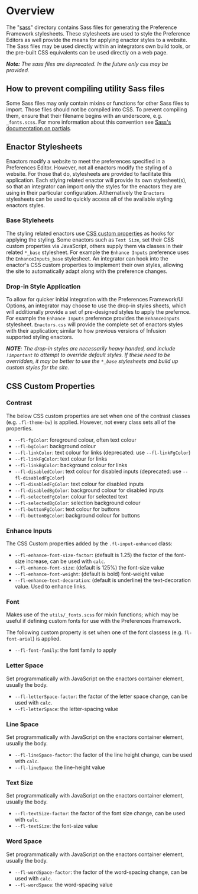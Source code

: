 # Overview

The "[sass](./)" directory contains Sass files for generating the Preference Framework stylesheets. These stylesheets
are used to style the Preference Editors as well provide the means for applying enactor styles to a website. The Sass
files may be used directly within an integrators own build tools, or the pre-built CSS equivalents can be used directly
on a web page.

_**Note:** The sass files are deprecated. In the future only css may be provided._

## How to prevent compiling utility Sass files

Some Sass files may only contain mixins or functions for other Sass files to import. Those files should not be
compiled into CSS. To prevent compiling them, ensure that their filename begins with an underscore, e.g. `_fonts.scss`.
For more information about this convention see [Sass's documentation on partials](https://sass-lang.com/guide#topic-4).

## Enactor Stylesheets

Enactors modify a website to meet the preferences specified in a Preferences Editor. However, not all enactors modify
the styling of a website. For those that do, stylesheets are provided to facilitate this application. Each stlying
related enactor will provide its own stylesheet(s), so that an integrator can import only the styles for the enactors
they are using in their particular configuration. Althernatively the `Enactors` stylesheets can be used to quickly
access all of the available styling enactors styles.

### Base Styleheets

The styling related enactors use [CSS custom properties](https://developer.mozilla.org/en-US/docs/Web/CSS/Using_CSS_custom_properties)
as hooks for applying the styling. Some enactors such as `Text Size`, set their CSS custom properties via JavaScript,
others supply them via classes in their related `*_base` stylesheet. For example the `Enhance Inputs` preference uses
the `EnhanceInputs_base` stylesheet. An integrator can hook into the enactor's CSS custom properties to implement their
own styles, allowing the site to automatically adapt along with the preference changes.

### Drop-in Style Application

To allow for quicker initial integration with the Preferences Framework/UI Options, an integrator may choose to use the
drop-in styles sheets, which will additionally provide a set of pre-designed styles to apply the prefernce. For example
the `Enhance Inputs` preference provides the `EnhanceInputs` stylesheet. `Enactors.css` will provide the complete set of
enactors styles with their application; similar to how previous versions of Infusion supported styling enactors.

_**NOTE**: The drop-in styles are necessarily heavy handed, and include `!important` to attempt to override default
styles. If these need to be overridden, it may be better to use the `*_base` stylesheets and build up custom styles for
the site._

## CSS Custom Properties

### Contrast

The below CSS custom properties are set when one of the contrast classes (e.g. `.fl-theme-bw`) is applied. However, not
every class sets all of the properties.

* `--fl-fgColor`: foreground colour, often text colour
* `--fl-bgColor`: background colour
* `--fl-linkColor`: text colour for links (deprecated: use `--fl-linkFgColor`)
* `--fl-linkFgColor`: text colour for links
* `--fl-linkBgColor`: background colour for links
* `--fl-disabledColor`: text colour for disabled inputs (deprecated: use `--fl-disabledFgColor`)
* `--fl-disabledFgColor`: text colour for disabled inputs
* `--fl-disabledBgColor`: background colour for disabled inputs
* `--fl-selectedFgColor`: colour for selected text
* `--fl-selectedBgColor`: selection background colour
* `--fl-buttonFgColor`: text colour for buttons
* `--fl-buttonBgColor`: background colour for buttons

### Enhance Inputs

The CSS Custom properties added by the `.fl-input-enhanced` class:

* `--fl-enhance-font-size-factor`: (default is 1.25) the factor of the font-size increase, can be used with `calc`.
* `--fl-enhance-font-size`: (default is 125%) the font-size value
* `--fl-enhance-font-weight`: (default is bold) font-weight value
* `--fl-enhance-text-decoration`: (default is underline) the text-decoration value. Used to enhance links.

### Font

Makes use of the `utils/_fonts.scss` for mixin functions; which may be useful if defining custom fonts for use with the
Preferences Framework.

The following custom property is set when one of the font classess (e.g. `fl-font-arial`) is applied.

* `--fl-font-family`: the font family to apply

### Letter Space

Set programmatically with JavaScript on the enactors container element, usually the body.

* `--fl-letterSpace-factor`: the factor of the letter space change, can be used with `calc`.
* `--fl-letterSpace`: the letter-spacing value

### Line Space

Set programmatically with JavaScript on the enactors container element, usually the body.

* `--fl-lineSpace-factor`: the factor of the line height change, can be used with `calc`.
* `--fl-lineSpace`: the line-height value

### Text Size

Set programmatically with JavaScript on the enactors container element, usually the body.

* `--fl-textSize-factor`: the factor of the font size change, can be used with `calc`.
* `--fl-textSize`: the font-size value

### Word Space

Set programmatically with JavaScript on the enactors container element, usually the body.

* `--fl-wordSpace-factor`: the factor of the word-spacing change, can be used with `calc`.
* `--fl-wordSpace`: the word-spacing value
